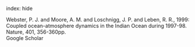 index: hide

<div class="Citation">

  <div class="Citation-body">
    <div class="Citation-text">Webster, P. J. and Moore, A. M. and Loschnigg, J. P. and Leben, R. R., 1999: Coupled ocean-atmosphere dynamics in the Indian Ocean during 1997-98. <span class="Article-journal">Nature, </span><span class="Article-volume">401, </span>356-360pp.</div>
    <div class="Citation-links">
      <div class="CitationLink" data-href="https://scholar.google.com/scholar?q=Coupled+ocean-atmosphere+dynamics+in+the+Indian+Ocean+during+1997-98">
        <div class="CitationLink-icon CitationLink-Scholar"></div>
        <div class="CitationLink-text">Google Scholar</div>
      </div>
    </div>
  </div>
</div>


<div class="Citation-copy">

</div>